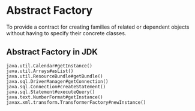 # Abstract Factory

To provide a contract for creating families of related or dependent objects without having to specify their concrete classes. 

## Abstract Factory in JDK

    java.util.Calendar#getInstance()
    java.util.Arrays#asList()
    java.util.ResourceBundle#getBundle()
    java.sql.DriverManager#getConnection()
    java.sql.Connection#createStatement()
    java.sql.Statement#executeQuery()
    java.text.NumberFormat#getInstance()
    javax.xml.transform.TransformerFactory#newInstance()
